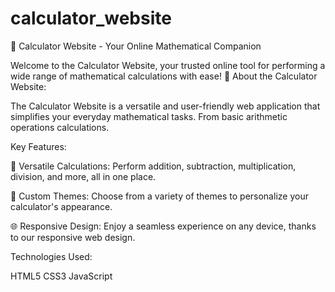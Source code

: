 # calculator_website
🧮 Calculator Website - Your Online Mathematical Companion

Welcome to the Calculator Website, your trusted online tool for performing a wide range of mathematical calculations with ease! 🌟
About the Calculator Website:

The Calculator Website is a versatile and user-friendly web application that simplifies your everyday mathematical tasks. From basic arithmetic operations calculations.

Key Features:

🔢 Versatile Calculations: Perform addition, subtraction, multiplication, division, and more, all in one place.

🌈 Custom Themes: Choose from a variety of themes to personalize your calculator's appearance.

🌐 Responsive Design: Enjoy a seamless experience on any device, thanks to our responsive web design.

Technologies Used:

HTML5
CSS3
JavaScript
